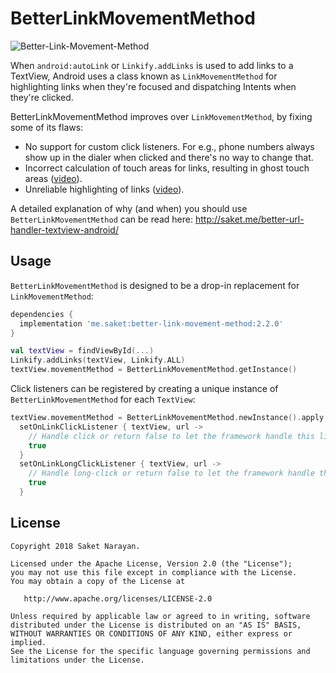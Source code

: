 # BetterLinkMovementMethod

![Better-Link-Movement-Method](https://github.com/Saketme/Better-Link-Movement-Method/blob/master/EXAMPLE.gif)

When `android:autoLink` or `Linkify.addLinks` is used to add links to a TextView, Android uses a class known as `LinkMovementMethod` for highlighting links when they're focused and dispatching Intents when they're clicked.

BetterLinkMovementMethod improves over `LinkMovementMethod`, by fixing some of its flaws:

* No support for custom click listeners. For e.g., phone numbers always show up in the dialer when clicked and there's no way to change that.
* Incorrect calculation of touch areas for links, resulting in ghost touch areas ([video](http://saket.me/wp-content/uploads/2016/09/Incorrect-touch-areas.mp4)).
* Unreliable highlighting of links ([video](http://saket.me/wp-content/uploads/2016/09/Unreliable-highlighting.mp4)).

A detailed explanation of why (and when) you should use `BetterLinkMovementMethod` can be read here: http://saket.me/better-url-handler-textview-android/

## Usage
`BetterLinkMovementMethod` is designed to be a drop-in replacement for `LinkMovementMethod`:
```gradle
dependencies {
  implementation 'me.saket:better-link-movement-method:2.2.0'
}
```

```kotlin
val textView = findViewById(...)
Linkify.addLinks(textView, Linkify.ALL)
textView.movementMethod = BetterLinkMovementMethod.getInstance()
```

Click listeners can be registered by creating a unique instance of `BetterLinkMovementMethod` for each `TextView`:

```kotlin
textView.movementMethod = BetterLinkMovementMethod.newInstance().apply {
  setOnLinkClickListener { textView, url ->
    // Handle click or return false to let the framework handle this link.
    true
  }
  setOnLinkLongClickListener { textView, url ->
    // Handle long-click or return false to let the framework handle this link.
    true
  }
```

## License

```
Copyright 2018 Saket Narayan.

Licensed under the Apache License, Version 2.0 (the "License");
you may not use this file except in compliance with the License.
You may obtain a copy of the License at

   http://www.apache.org/licenses/LICENSE-2.0

Unless required by applicable law or agreed to in writing, software
distributed under the License is distributed on an "AS IS" BASIS,
WITHOUT WARRANTIES OR CONDITIONS OF ANY KIND, either express or implied.
See the License for the specific language governing permissions and
limitations under the License.
```

